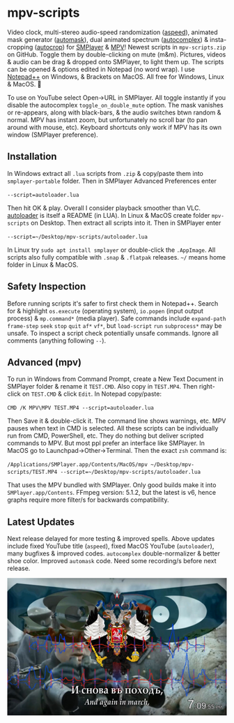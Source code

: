 # mpv-scripts
Video clock, multi-stereo audio-speed randomization ([aspeed](aspeed.lua)), animated mask generator ([automask](automask.lua)), dual animated spectrum ([autocomplex](autocomplex.lua)) & insta-cropping ([autocrop](autocrop.lua)) for [SMPlayer](https://smplayer.info) & [MPV](https://mpv.io)! Newest scripts in `mpv-scripts.zip` on GitHub. Toggle them by double-clicking on mute (m&m). Pictures, videos & audio can be drag & dropped onto SMPlayer, to light them up. The scripts can be opened & options edited in Notepad (no word wrap). I use [Notepad++](https://notepad-plus-plus.org/downloads/) on Windows, & Brackets on MacOS. All free for Windows, Linux & MacOS. 🙂

To use on YouTube select Open→URL in SMPlayer. All toggle instantly if you disable the autocomplex `toggle_on_double_mute` option. The mask vanishes or re-appears, along with black-bars, & the audio switches btwn random & normal. MPV has instant zoom, but unfortunately no scroll bar (to pan around with mouse, etc). Keyboard shortcuts only work if MPV has its own window (SMPlayer preference).

## Installation
In Windows extract all `.lua` scripts from `.zip` & copy/paste them into `smplayer-portable` folder. Then in SMPlayer Advanced Preferences enter 

`--script=autoloader.lua`

Then hit OK & play. Overall I consider playback smoother than VLC. [autoloader](autoloader.lua) is itself a README (in LUA). In Linux & MacOS create folder `mpv-scripts` on Desktop. Then extract all scripts into it. Then in SMPlayer enter

`--script=~/Desktop/mpv-scripts/autoloader.lua`

In Linux try `sudo apt install smplayer` or double-click the `.AppImage`. All scripts also fully compatible with `.snap` & `.flatpak` releases. `~/` means home folder in Linux & MacOS.

## Safety Inspection
Before running scripts it's safer to first check them in Notepad++. Search for & highlight `os.execute` (operating system), `io.popen` (input output process) & `mp.command*` (media player). Safe commands include `expand-path` `frame-step` `seek` `stop` `quit` `af*` `vf*`, but `load-script` `run` `subprocess*` may be unsafe. To inspect a script check potentially unsafe commands. Ignore all comments (anything following `--`).

## Advanced (mpv)
To run in Windows from Command Prompt, create a New Text Document in SMPlayer folder & rename it `TEST.CMD`. Also copy in `TEST.MP4`. Then right-click on `TEST.CMD` & click `Edit`. In Notepad copy/paste:

`CMD /K MPV\MPV TEST.MP4 --script=autoloader.lua`

Then Save it & double-click it. The command line shows warnings, etc. MPV pauses when text in CMD is selected. All these scripts can be individually run from CMD, PowerShell, etc. They do nothing but deliver scripted commands to MPV. But most ppl prefer an interface like SMPlayer. In MacOS go to Launchpad→Other→Terminal. Then the exact `zsh` command is:

`/Applications/SMPlayer.app/Contents/MacOS/mpv ~/Desktop/mpv-scripts/TEST.MP4 --script=~/Desktop/mpv-scripts/autoloader.lua`

That uses the MPV bundled with SMPlayer. Only good builds make it into `SMPlayer.app/Contents`. FFmpeg version: 5.1.2, but the latest is v6, hence graphs require more filter/s for backwards compatibility.

## Latest Updates
Next release delayed for more testing & improved spells. Above updates include fixed YouTube title (`aspeed`), fixed MacOS YouTube (`autoloader`), many bugfixes & improved codes. `autocomplex` double-normalizer & better shoe color. Improved `automask` code. Need some recording/s before next release. 

![alt text](https://github.com/TinosNitso/mpv-scripts/blob/main/SCREENSHOT.JPG)
